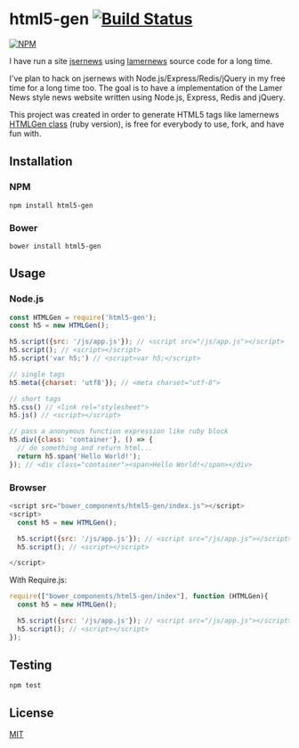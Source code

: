 # html5-gen [![Build Status](https://travis-ci.org/7anshuai/html5-gen.svg?branch=master)](https://travis-ci.org/7anshuai/html5-gen)

[![NPM](https://nodei.co/npm/html5-gen.png?downloads=true)](https://nodei.co/npm/html5-gen/)


I have run a site [jsernews](https://jsernews.com) using [lamernews](https://github.com/antirez/lamernews) source code for a long time.

I've plan to hack on jsernews with Node.js/Express/Redis/jQuery in my free time for a long time too. The goal is to have a implementation of the Lamer News style news website written using Node.js, Express, Redis and jQuery.

This project was created in order to generate HTML5 tags like lamernews [HTMLGen class](https://github.com/antirez/lamernews/blob/master/page.rb) (ruby version), is free for everybody to use, fork, and have fun with.

## Installation

### NPM

```
npm install html5-gen
```

### Bower
```
bower install html5-gen
```

## Usage

### Node.js

```javascript
const HTMLGen = require('html5-gen');
const h5 = new HTMLGen();

h5.script({src: '/js/app.js'}); // <script src="/js/app.js"></script>
h5.script(); // <script></script>
h5.script('var h5;') // <script>var h5;</script>

// single tags
h5.meta({charset: 'utf8'}); // <meta charset="utf-8">

// short tags
h5.css() // <link rel="stylesheet">
h5.js() // <script></script>

// pass a anonymous function expression like ruby block
h5.div({class: 'container'}, () => {
  // do something and return html...
  return h5.span('Hello World!');
}); // <div class="container"><span>Hello World!</span></div>
```

### Browser

```javascript
<script src="bower_components/html5-gen/index.js"></script>
<script>
  const h5 = new HTMLGen();

  h5.script({src: '/js/app.js'}); // <script src="/js/app.js"></script>
  h5.script(); // <script></script>

</script>
```

With Require.js:
```javascript
require(["bower_components/html5-gen/index"], function (HTMLGen){
  const h5 = new HTMLGen();

  h5.script({src: '/js/app.js'}); // <script src="/js/app.js"></script>
  h5.script(); // <script></script>
});
```

## Testing

```
npm test
```

## License

[MIT](/LICENSE)


